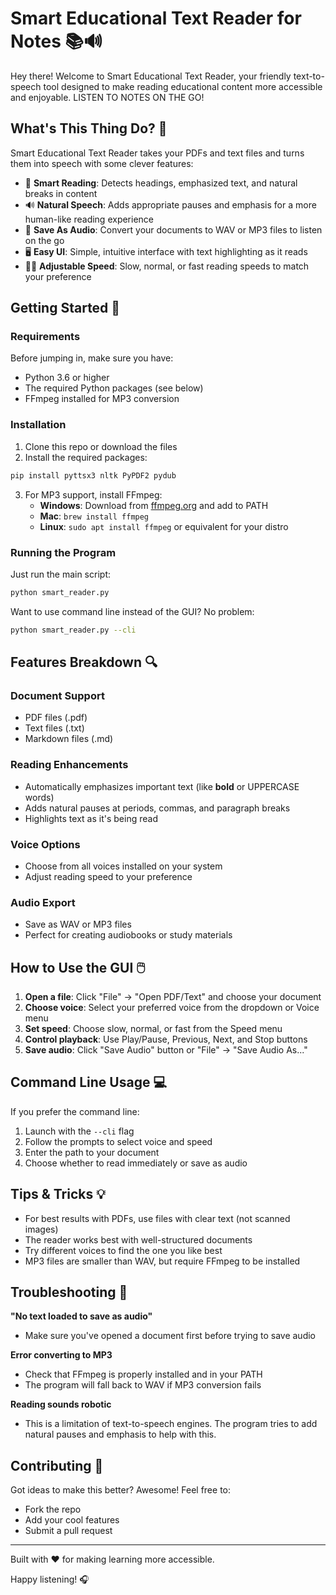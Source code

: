 # Smart Educational Text Reader for Notes 📚🔊

Hey there! Welcome to Smart Educational Text Reader, your friendly text-to-speech tool designed to make reading educational content more accessible and enjoyable. LISTEN TO NOTES ON THE GO!

## What's This Thing Do? 🤔

Smart Educational Text Reader takes your PDFs and text files and turns them into speech with some clever features:

- 🧠 **Smart Reading**: Detects headings, emphasized text, and natural breaks in content
- 🔊 **Natural Speech**: Adds appropriate pauses and emphasis for a more human-like reading experience
- 💾 **Save As Audio**: Convert your documents to WAV or MP3 files to listen on the go
- 🖥️ **Easy UI**: Simple, intuitive interface with text highlighting as it reads
- 🏃‍♂️ **Adjustable Speed**: Slow, normal, or fast reading speeds to match your preference

## Getting Started 🚀

### Requirements

Before jumping in, make sure you have:

- Python 3.6 or higher
- The required Python packages (see below)
- FFmpeg installed for MP3 conversion

### Installation

1. Clone this repo or download the files
2. Install the required packages:

```bash
pip install pyttsx3 nltk PyPDF2 pydub
```

3. For MP3 support, install FFmpeg:
   - **Windows**: Download from [ffmpeg.org](https://ffmpeg.org/download.html) and add to PATH
   - **Mac**: `brew install ffmpeg`
   - **Linux**: `sudo apt install ffmpeg` or equivalent for your distro

### Running the Program

Just run the main script:

```bash
python smart_reader.py
```

Want to use command line instead of the GUI? No problem:

```bash
python smart_reader.py --cli
```

## Features Breakdown 🔍

### Document Support
- PDF files (.pdf)
- Text files (.txt)
- Markdown files (.md)

### Reading Enhancements
- Automatically emphasizes important text (like **bold** or UPPERCASE words)
- Adds natural pauses at periods, commas, and paragraph breaks
- Highlights text as it's being read

### Voice Options
- Choose from all voices installed on your system
- Adjust reading speed to your preference

### Audio Export
- Save as WAV or MP3 files
- Perfect for creating audiobooks or study materials

## How to Use the GUI 🖱️

1. **Open a file**: Click "File" → "Open PDF/Text" and choose your document
2. **Choose voice**: Select your preferred voice from the dropdown or Voice menu
3. **Set speed**: Choose slow, normal, or fast from the Speed menu
4. **Control playback**: Use Play/Pause, Previous, Next, and Stop buttons
5. **Save audio**: Click "Save Audio" button or "File" → "Save Audio As..."

## Command Line Usage 💻

If you prefer the command line:

1. Launch with the `--cli` flag
2. Follow the prompts to select voice and speed
3. Enter the path to your document
4. Choose whether to read immediately or save as audio

## Tips & Tricks 💡

- For best results with PDFs, use files with clear text (not scanned images)
- The reader works best with well-structured documents
- Try different voices to find the one you like best
- MP3 files are smaller than WAV, but require FFmpeg to be installed

## Troubleshooting 🔧

**"No text loaded to save as audio"**
- Make sure you've opened a document first before trying to save audio

**Error converting to MP3**
- Check that FFmpeg is properly installed and in your PATH
- The program will fall back to WAV if MP3 conversion fails

**Reading sounds robotic**
- This is a limitation of text-to-speech engines. The program tries to add natural pauses and emphasis to help with this.

## Contributing 🤝

Got ideas to make this better? Awesome! Feel free to:
- Fork the repo
- Add your cool features
- Submit a pull request

---

Built with ❤️ for making learning more accessible.

Happy listening! 🎧